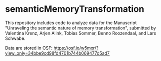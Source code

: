 # semanticMemoryTransformation

This repository includes code to analyze data for the Manuscript "Unraveling the semantic nature of memory transformation", 
submitted by Valentina Krenz, Arjen Alink, Tobias Sommer, Benno Roozendaal, and Lars Schwabe.

Data are stored in OSF: https://osf.io/w5mxr/?view_only=34bbe9cd98fd4701b744b069477d5ad7
